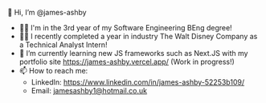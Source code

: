 👋 Hi, I’m @james-ashby
- :man_student: I'm in the 3rd year of my Software Engineering BEng degree! 
- :man_office_worker: I recently completed a year in industry The Walt Disney Company as a Technical Analyst Intern!
- 🌱 I’m currently learning new JS frameworks such as Next.JS with my portfolio site https://james-ashby.vercel.app/ (Work in progress!)
- 📫 How to reach me: 
  - LinkedIn: https://www.linkedin.com/in/james-ashby-52253b109/
  - Email: jamesashby1@hotmail.co.uk

<!---
james-ashby/james-ashby is a ✨ special ✨ repository because its `README.md` (this file) appears on your GitHub profile.
You can click the Preview link to take a look at your changes.
--->
